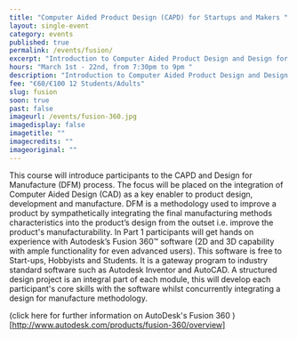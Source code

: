 ```yaml
---
title: "Computer Aided Product Design (CAPD) for Startups and Makers "
layout: single-event
category: events
published: true
permalink: /events/fusion/
excerpt: "Introduction to Computer Aided Product Design and Design for Manufacture. Part 1 will focus on Fusion 360 as part of the Design Process"
hours: "March 1st - 22nd, from 7:30pm to 9pm "
description: "Introduction to Computer Aided Product Design and Design for Manufacture. Part 1 will focus on Fusion 360 as part of the Design Process"
fee: "€60/€100 12 Students/Adults"
slug: fusion
soon: true
past: false
imageurl: /events/fusion-360.jpg
imagedisplay: false
imagetitle: ""
imagecredits: ""
imageoriginal: ""
---
```

This course will introduce participants to the CAPD and Design for Manufacture (DFM) process. The focus will be placed on the integration of Computer Aided Design (CAD) as a key enabler to product design, development and manufacture. DFM is a methodology used to improve a product by sympathetically integrating the final manufacturing methods characteristics into the product’s design from the outset i.e. improve the product's manufacturability. In Part 1 participants will get hands on experience with Autodesk’s Fusion 360™ software (2D and 3D capability with ample functionality for even advanced users). This software is free to Start-ups, Hobbyists and Students. It is a gateway program to industry standard software such as Autodesk Inventor and AutoCAD. A structured design project is an integral part of each module, this will develop each participant's core skills with the software whilst concurrently integrating a design for manufacture methodology.


(click here for further information on AutoDesk's Fusion 360 )[http://www.autodesk.com/products/fusion-360/overview]
